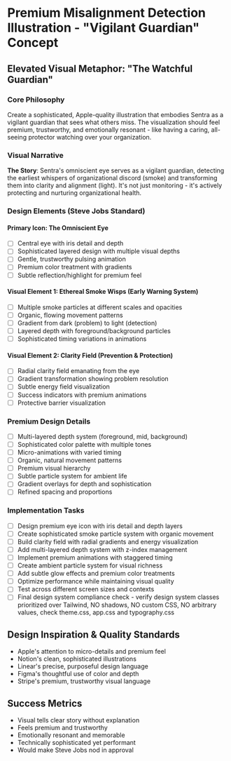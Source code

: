 # Premium Misalignment Detection Illustration - "Vigilant Guardian" Concept

## Elevated Visual Metaphor: "The Watchful Guardian"

### Core Philosophy
Create a sophisticated, Apple-quality illustration that embodies Sentra as a vigilant guardian that sees what others miss. The visualization should feel premium, trustworthy, and emotionally resonant - like having a caring, all-seeing protector watching over your organization.

### Visual Narrative
**The Story**: Sentra's omniscient eye serves as a vigilant guardian, detecting the earliest whispers of organizational discord (smoke) and transforming them into clarity and alignment (light). It's not just monitoring - it's actively protecting and nurturing organizational health.

### Design Elements (Steve Jobs Standard)

#### Primary Icon: The Omniscient Eye
- [ ] Central eye with iris detail and depth
- [ ] Sophisticated layered design with multiple visual depths
- [ ] Gentle, trustworthy pulsing animation
- [ ] Premium color treatment with gradients
- [ ] Subtle reflection/highlight for premium feel

#### Visual Element 1: Ethereal Smoke Wisps (Early Warning System)
- [ ] Multiple smoke particles at different scales and opacities
- [ ] Organic, flowing movement patterns
- [ ] Gradient from dark (problem) to light (detection)
- [ ] Layered depth with foreground/background particles
- [ ] Sophisticated timing variations in animations

#### Visual Element 2: Clarity Field (Prevention & Protection)
- [ ] Radial clarity field emanating from the eye
- [ ] Gradient transformation showing problem resolution
- [ ] Subtle energy field visualization
- [ ] Success indicators with premium animations
- [ ] Protective barrier visualization

### Premium Design Details
- [ ] Multi-layered depth system (foreground, mid, background)
- [ ] Sophisticated color palette with multiple tones
- [ ] Micro-animations with varied timing
- [ ] Organic, natural movement patterns
- [ ] Premium visual hierarchy
- [ ] Subtle particle system for ambient life
- [ ] Gradient overlays for depth and sophistication
- [ ] Refined spacing and proportions

### Implementation Tasks
- [ ] Design premium eye icon with iris detail and depth layers
- [ ] Create sophisticated smoke particle system with organic movement
- [ ] Build clarity field with radial gradients and energy visualization
- [ ] Add multi-layered depth system with z-index management
- [ ] Implement premium animations with staggered timing
- [ ] Create ambient particle system for visual richness
- [ ] Add subtle glow effects and premium color treatments
- [ ] Optimize performance while maintaining visual quality
- [ ] Test across different screen sizes and contexts
- [ ] Final design system compliance check - verify design system classes prioritized over Tailwind, NO shadows, NO custom CSS, NO arbitrary values, check theme.css, app.css and typography.css

## Design Inspiration & Quality Standards
- Apple's attention to micro-details and premium feel
- Notion's clean, sophisticated illustrations
- Linear's precise, purposeful design language
- Figma's thoughtful use of color and depth
- Stripe's premium, trustworthy visual language

## Success Metrics
- Visual tells clear story without explanation
- Feels premium and trustworthy
- Emotionally resonant and memorable
- Technically sophisticated yet performant
- Would make Steve Jobs nod in approval
